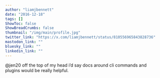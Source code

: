 ```yaml
---
author: "liamjbennett"
date: "2016-12-18"
tags: []
ShowToc: false
ShowBreadCrumbs: false
thumbnail: "/img/main/profile.jpg"
twitter_link: "https://x.com/liamjbennett/status/810556965843828736"
mastodon_link: ""
bluesky_link: ""
linkedin_link: ""
---
```


@jen20 off the top of my head i’d say docs around cli commands and plugins would be really helpful.

